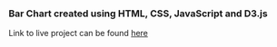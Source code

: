 ### Bar Chart created using HTML, CSS, JavaScript and D3.js

Link to live project can be found [here](https://codepen.io/sourabbanka22/full/yLYBvvQ)